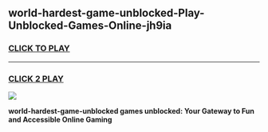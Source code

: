 
## world-hardest-game-unblocked-Play-Unblocked-Games-Online-jh9ia
<h3>
<a href="https://premium76.site?title=world-hardest-game-unblocked&ref=25A">CLICK TO PLAY</a></h3>
<hr>

<h3>
<a href="https://premium76.site?title=world-hardest-game-unblocked&ref=25A">CLICK 2 PLAY</a>
  
</h3>

<a href="https://premium76.site?title=world-hardest-game-unblocked&ref=25A"><img src="https://clearcache.store/games.png"></a>


**world-hardest-game-unblocked games unblocked: Your Gateway to Fun and Accessible Online Gaming**
